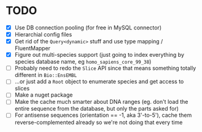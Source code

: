 # TODO

- [x] Use DB connection pooling (for free in MySQL connector)
- [x] Hierarchial config files
- [x] Get rid of the `Query<dynamic>` stuff and use type mapping / FluentMapper
- [x] Figure out multi-species support (just going to index everything by species database name, eg `homo_sapiens_core_99_38`)
- [ ] Probably need to redo the `Slice` API since that means something totally different in `Bio::EnsEMBL`
- [ ] ...or just add a `Root` object to enumerate species and get access to slices
- [ ] Make a nuget package
- [ ] Make the cache much smarter about DNA ranges (eg. don't load the entire sequence from the database, but only the parts asked for)
- [ ] For antisense sequences (orientation == -1, aka 3'-to-5'), cache them reverse-complemented already so we're not doing that every time
